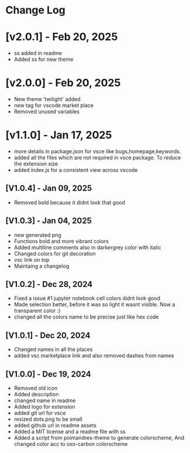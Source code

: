 # Change Log

# [v2.0.1] - Feb 20, 2025

-   ss added in readme
-   Added ss for new theme

# [v2.0.0] - Feb 20, 2025

-   New theme 'twilight' added
-   new tag for vscode market place
-   Removed unused variables

# [v1.1.0] - Jan 17, 2025

-   more details in package.json for vsce like bugs,homepage,keywords.
-   added all the files which are not required in vsce package. To reduce the extension size
-   added index.js for a consistent view across vscode

## [V1.0.4] - Jan 09, 2025

-   Removed bold because it didnt look that good

## [V1.0.3] - Jan 04, 2025

-   new generated png
-   Functions bold and more vibrant colors
-   Added multiline comments also in darkergrey color with italic
-   Changed colors for git decoration
-   vsc link on top
-   Maintaing a changelog

## [V1.0.2] - Dec 28, 2024

-   Fixed a issue #1 jupyter notebook cell colors didnt look good
-   Made selection better, before it was so light it wasnt visible. Now a transparent color :)
-   changed all the colors name to be precise just like hex code

## [V1.0.1] - Dec 20, 2024

-   Changed names in all the places
-   added vsc marketplace link and also removed dashes from names

## [V1.0.0] - Dec 19, 2024

-   Removed old icon
-   Added description
-   changed name in readme
-   Added logo for extension
-   added git url for vsce
-   resized dots.png to be small
-   added github url in readme assets
-   Added a MIT license and a readme file with ss
-   Added a script from poimandres-theme to generate colorscheme, And changed color acc to oxo-carbon colorscheme

